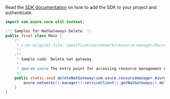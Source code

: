 Read the [SDK documentation](https://github.com/Azure/azure-sdk-for-java/blob/azure-resourcemanager_2.11.0/sdk/resourcemanager/azure-resourcemanager/README.md) on how to add the SDK to your project and authenticate.

```java
import com.azure.core.util.Context;

/** Samples for NatGateways Delete. */
public final class Main {
    /*
     * x-ms-original-file: specification/network/resource-manager/Microsoft.Network/stable/2021-05-01/examples/NatGatewayDelete.json
     */
    /**
     * Sample code: Delete nat gateway.
     *
     * @param azure The entry point for accessing resource management APIs in Azure.
     */
    public static void deleteNatGateway(com.azure.resourcemanager.AzureResourceManager azure) {
        azure.networks().manager().serviceClient().getNatGateways().delete("rg1", "test-natGateway", Context.NONE);
    }
}
```

